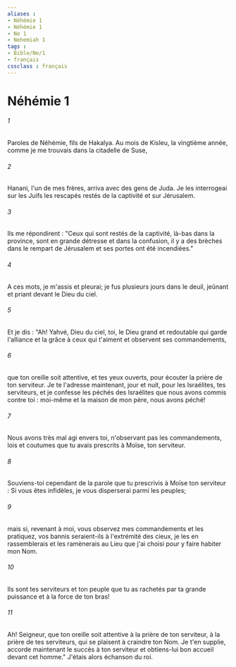 ```yaml
---
aliases : 
- Néhémie 1
- Néhémie 1
- Ne 1
- Nehemiah 1
tags : 
- Bible/Ne/1
- français
cssclass : français
---
```


# Néhémie 1

###### 1
Paroles de Néhémie, fils de Hakalya. Au mois de Kisleu, la vingtième année, comme je me trouvais dans la citadelle de Suse,
###### 2
Hanani, l'un de mes frères, arriva avec des gens de Juda. Je les interrogeai sur les Juifs les rescapés restés de la captivité et sur Jérusalem.
###### 3
Ils me répondirent : "Ceux qui sont restés de la captivité, là-bas dans la province, sont en grande détresse et dans la confusion, il y a des brèches dans le rempart de Jérusalem et ses portes ont été incendiées."
###### 4
A ces mots, je m'assis et pleurai; je fus plusieurs jours dans le deuil, jeûnant et priant devant le Dieu du ciel.
###### 5
Et je dis : "Ah! Yahvé, Dieu du ciel, toi, le Dieu grand et redoutable qui garde l'alliance et la grâce à ceux qui t'aiment et observent ses commandements,
###### 6
que ton oreille soit attentive, et tes yeux ouverts, pour écouter la prière de ton serviteur. Je te l'adresse maintenant, jour et nuit, pour les Israélites, tes serviteurs, et je confesse les péchés des Israélites que nous avons commis contre toi : moi-même et la maison de mon père, nous avons péché!
###### 7
Nous avons très mal agi envers toi, n'observant pas les commandements, lois et coutumes que tu avais prescrits à Moïse, ton serviteur.
###### 8
Souviens-toi cependant de la parole que tu prescrivis à Moïse ton serviteur : Si vous êtes infidèles, je vous disperserai parmi les peuples;
###### 9
mais si, revenant à moi, vous observez mes commandements et les pratiquez, vos bannis seraient-ils à l'extrémité des cieux, je les en rassemblerais et les ramènerais au Lieu que j'ai choisi pour y faire habiter mon Nom.
###### 10
Ils sont tes serviteurs et ton peuple que tu as rachetés par ta grande puissance et à la force de ton bras!
###### 11
Ah! Seigneur, que ton oreille soit attentive à la prière de ton serviteur, à la prière de tes serviteurs, qui se plaisent à craindre ton Nom. Je t'en supplie, accorde maintenant le succès à ton serviteur et obtiens-lui bon accueil devant cet homme." J'étais alors échanson du roi.
